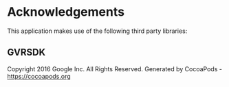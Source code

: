 # Acknowledgements
This application makes use of the following third party libraries:

## GVRSDK

Copyright 2016 Google Inc. All Rights Reserved.
Generated by CocoaPods - https://cocoapods.org
